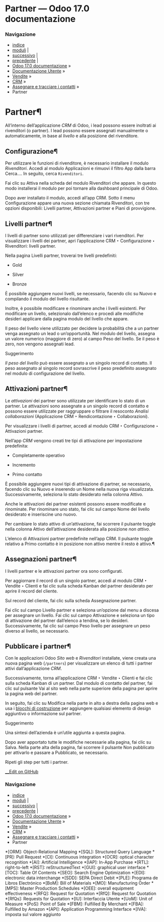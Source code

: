 # Partner — Odoo 17.0 documentazione

### Navigazione

  * [indice](../../../../genindex.html "Indice generale")
  * [moduli](../../../../py-modindex.html "Indice del modulo Python") |
  * [successivo](marketing_attribution.html "Resoconti attribuzione attività marketing") |
  * [precedente](quality_leads_report.html "Resoconto lead di qualità") |
  * [Odoo 17.0 documentazione](../../../../index-2.html) »
  * [Documentazione Utente](../../../../applications.html) »
  * [Vendite](../../../sales.html) »
  * [CRM](../../crm.html) »
  * [Assegnare e tracciare i contatti](../track_leads.html) »
  * Partner



# Partner¶

All’interno dell’applicazione _CRM_ di Odoo, i lead possono essere inoltrati ai rivenditori (o partner). I lead possono essere assegnati manualmente o automaticamente, in base al _livello_ e alla posizione del rivenditore.

## Configurazione¶

Per utilizzare le funzioni di rivenditore, è necessario installare il modulo _Rivenditori_. Accedi al modulo Applicazioni e rimuovi il filtro App dalla barra Cerca…. In seguito, cerca `Rivenditori`.

Fai clic su Attiva nella scheda del modulo Rivenditori che appare. In questo modo installerai il modulo per poi tornare alla dashboard principale di Odoo.

Dopo aver installato il modulo, accedi all’app CRM. Sotto il menu Configurazione appare una nuova sezione chiamata Rivenditori, con tre opzioni disponibili: Livelli partner, Attivazioni partner e Piani di provvigione.

## Livelli partner¶

I livelli di partner sono utilizzati per differenziare i vari rivenditori. Per visualizzare i livelli dei partner, apri l’applicazione CRM ‣ Configurazione ‣ Rivenditori: livelli partner.

Nella pagina Livelli partner, troverai tre livelli predefiniti:

  * Gold

  * Silver

  * Bronze




È possibile aggiungere nuovi livelli, se necessario, facendo clic su Nuovo e compilando il modulo del livello risultante.

Inoltre, è possibile modificare e rinominare anche i livelli esistenti. Per modificare un livello, selezionalo dall’elenco e procedi alle modifiche desideri applicare dalla pagina modulo del livello che appare.

Il peso del livello viene utilizzato per decidere la probabilità che a un partner venga assegnato un lead o un’opportunità. Nel modulo del livello, assegna un valore numerico (maggiore di zero) al campo Peso del livello. Se il peso è zero, non vengono assegnati lead.

Suggerimento

 _Il peso del livello_ può essere assegnato a un singolo record di contatto. Il peso assegnato al singolo record sovrascrive il peso predefinito assegnato nel modulo di configurazione del livello.

## Attivazioni partner¶

Le _attivazioni_ dei partner sono utilizzate per identificare lo stato di un partner. Le attivazioni sono assegnate a un singolo record di contatto e possono essere utilizzate per raggruppare o filtrare il resoconto _Analisi collaborazioni_ (Applicazione CRM ‣ Rendicontazione ‣ Collaborazioni).

Per visualizzare i livelli di partner, accedi al modulo CRM ‣ Configurazione ‣ Attivazioni partner.

Nell’app _CRM_ vengono creati tre tipi di attivazione per impostazione predefinita:

  * Completamente operativo

  * Incremento

  * Primo contatto




È possibile aggiungere nuovi tipi di attivazione di partner, se necessario, facendo clic su Nuovo e inserendo un Nome nella nuova riga visualizzata. Successivamente, seleziona lo stato desiderato nella colonna Attivo.

Anche le attivazioni dei partner esistenti possono essere modificate e rinominate. Per rinominare uno stato, fai clic sul campo Nome del livello desiderato e inseriscine uno nuovo.

Per cambiare lo stato attivo di un’attivazione, fai scorrere il pulsante toggle nella colonna Attivo dell’attivazione desiderata alla posizione _non attivo_.

L’elenco di Attivazioni partner predefinite nell’app CRM. Il pulsante toggle relativo a Primo contatto è in posizione non attivo mentre il resto è attivo.¶

## Assegnazioni partner¶

I livelli partner e le attivazioni partner ora sono configurati.

Per aggiornare il record di un singolo partner, accedi al modulo CRM ‣ Vendite ‣ Clienti e fai clic sulla scheda Kanban del partner desiderato per aprire il record del cliente.

Sul record del cliente, fai clic sulla scheda Assegnazione partner.

Fai clic sul campo Livello partner e seleziona un’opzione dal menu a discesa per assegnare un livello. Fai clic sul campo Attivazione e seleziona un tipo di attivazione del partner dall’elenco a tendina, se lo desideri. Successivamente, fai clic sul campo Peso livello per assegnare un peso diverso al livello, se necessario.

## Pubblicare i partner¶

Con le applicazioni Odoo _Sito web_ e _Rivenditori_ installate, viene creata una nuova pagina web (`/partners`) per visualizzare un elenco di tutti i partner attivi dall’applicazione _CRM_.

Successivamente, torna all’applicazione CRM ‣ Vendite ‣ Clienti e fai clic sulla scheda Kanban di un partner. Dal modulo di contatto del partner, fai clic sul pulsante Vai al sito web nella parte superiore della pagina per aprire la pagina web del partner.

In seguito, fai clic su Modifica nella parte in alto a destra della pagina web e usa i [blocchi di costruzione](../../../websites/website/web_design/building_blocks.html) per aggiungere qualsiasi elemento di design aggiuntivo o informazione sul partner.

Suggerimento

Una sintesi dell’azienda è un’utile aggiunta a questa pagina.

Dopo aver apportato tutte le modifiche necessarie alla pagina, fai clic su Salva. Nella parte alta della pagina, fai scorrere il pulsante Non pubblicato per attivarlo e passare a Pubblicato, se necessario.

Ripeti gli step per tutti i partner.

[ __Edit on GitHub](https://github.com/odoo/documentation/edit/17.0/content/applications/sales/crm/track_leads/resellers.rst)

### Navigazione

  * [indice](../../../../genindex.html "Indice generale")
  * [moduli](../../../../py-modindex.html "Indice del modulo Python") |
  * [successivo](marketing_attribution.html "Resoconti attribuzione attività marketing") |
  * [precedente](quality_leads_report.html "Resoconto lead di qualità") |
  * [Odoo 17.0 documentazione](../../../../index-2.html) »
  * [Documentazione Utente](../../../../applications.html) »
  * [Vendite](../../../sales.html) »
  * [CRM](../../crm.html) »
  * [Assegnare e tracciare i contatti](../track_leads.html) »
  * Partner


  *[ORM]: Object-Relational Mapping
  *[SQL]: Structured Query Language
  *[PR]: Pull Request
  *[CI]: Continuous integration
  *[OCR]: optical character recognition
  *[AI]: Artificial Intelligence
  *[IAP]: In-App Purchase
  *[RTL]: right-to-left
  *[RST]: reStructuredText
  *[GUI]: graphical user interface
  *[TOC]: Table Of Contents
  *[SEO]: Search Engine Optimization
  *[EDI]: electronic data interchange
  *[SDD]: SEPA Direct Debit
  *[PLE]: Programa de Libros Electrónico
  *[BoM]: Bill of Materials
  *[MO]: Manufacturing Order
  *[MPS]: Master Production Schedules
  *[OEE]: overall equipment effectiveness
  *[RFQ]: Request for Quotation
  *[RfQ]: Request for Quotation
  *[RfQs]: Requests for Quotation
  *[IU]: Interfaccia Utente
  *[UoM]: Unit of Measure
  *[PoS]: Point of Sale
  *[FBM]: Fulfilled By Merchant
  *[FBA]: Fulfilled by Amazon
  *[API]: Application Programming Interface
  *[IVA]: imposta sul valore aggiunto